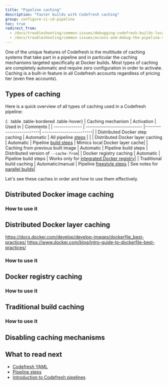 ```yaml
---
title: "Pipeline caching"
description: "Faster builds with Codefresh caching"
group: configure-ci-cd-pipeline
toc: true
redirect_from:
  - /docs/troubleshooting/common-issues/debugging-codefresh-builds-locally/
  - /docs/troubleshooting/common-issues/access-and-debug-the-pipeline-volume-image/
---
```

  
One of the unique features of Codefresh is the multitude of caching systems that take part in a pipeline and in particular the caching mechanisms targeted specifically at Docker builds. Most types of caching are completely automatic and require zero configuration in order to activate. Caching is a built-in feature in all Codefresh accounts regardless of pricing tier (even free accounts).

## Types of caching

Here is a quick overview of all types of caching used in a Codefresh pipeline:

{: .table .table-bordered .table-hover}
| Caching mechanism          | Activation              | Used in                   | Comments |
| -------------- | ---------------------------- |-------------------------| -------------------------|
| Distributed Docker step caching       | Automatic | All pipeline [steps]({{site.baseurl}}/docs/codefresh-yaml/steps/) | |
| Distributed Docker layer caching  | Automatic |  Pipeline [build steps]({{site.baseurl}}/docs/codefresh-yaml/steps/build/) | Mimics local Docker layer cache|
| Caching from previous built image  | Automatic |  Pipeline build steps | Distributed version of `--cache-from`|
| Docker registry caching  | Automatic |  Pipeline build steps | Works only for [integrated Docker registry]({{site.baseurl}}/docs/docker-registries/codefresh-registry/)|
| Traditional build caching  | Automatic/manual |  Pipeline [freestyle steps]({{site.baseurl}}/docs/codefresh-yaml/steps/freestyle/) | See notes for [parallel builds]({{site.baseurl}}/docs/codefresh-yaml/advanced-workflows/)|

Let's see these caches in order and how to use them effectively.

## Distributed Docker image caching

### How to use it

## Distributed Docker layer caching

https://docs.docker.com/develop/develop-images/dockerfile_best-practices/
https://www.docker.com/blog/intro-guide-to-dockerfile-best-practices/

### How to use it

## Docker registry caching

### How to use it

## Traditional build caching

### How to use it

## Disabling caching mechanisms

## What to read next


* [Codefresh YAML]({{site.baseurl}}/docs/codefresh-yaml/what-is-the-codefresh-yaml/)
* [Pipeline steps]({{site.baseurl}}/docs/codefresh-yaml/steps/)
* [Introduction to Codefresh pipelines]({{site.baseurl}}/docs/configure-ci-cd-pipeline/introduction-to-codefresh-pipelines)

